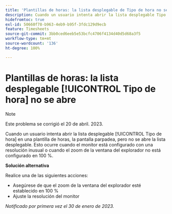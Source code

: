 ```yaml
---
title: 'Plantillas de horas: la lista desplegable de Tipo de hora no se abre'
description: Cuando un usuario intenta abrir la lista desplegable Tipo de hora en una plantilla de horas, la pantalla parpadea, pero no se abre la lista desplegable. Esto ocurre cuando el monitor está configurado con una resolución inusual o cuando el zoom de la ventana del explorador no está configurado en 100 %.
hidefromtoc: true
exl-id: 50660f78-b963-4eb9-b95f-3fdc129d9ecb
feature: Timesheets
source-git-commit: 3bb0ced6eeb5e53bcfc4706f4134d40d5d68a3f5
workflow-type: tm+mt
source-wordcount: '136'
ht-degree: 100%

---
```


# Plantillas de horas: la lista desplegable [!UICONTROL Tipo de hora] no se abre

>[!NOTE]
>
>Este problema se corrigió el 20 de abril. 2023.

Cuando un usuario intenta abrir la lista desplegable [!UICONTROL Tipo de hora] en una plantilla de horas, la pantalla parpadea, pero no se abre la lista desplegable. Esto ocurre cuando el monitor está configurado con una resolución inusual o cuando el zoom de la ventana del explorador no está configurado en 100 %.

**Solución alternativa**

Realice una de las siguientes acciones:

* Asegúrese de que el zoom de la ventana del explorador esté establecido en 100 %
* Ajuste la resolución del monitor

_Notificado por primera vez el 30 de enero de 2023._
